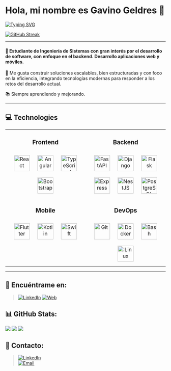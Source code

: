 # Hola, mi nombre es Gavino Geldres 👋

[![Typing SVG](https://readme-typing-svg.demolab.com?font=Fira+Code&pause=1000&color=207194&width=435&lines=Web+and+mobile+developer+%F0%9F%9A%80)](https://git.io/typing-svg)

[![GitHub Streak](https://streak-stats.demolab.com?user=ggeldresp18&theme=one-dark-pro)](https://git.io/streak-stats)

---

#### 🚀 Estudiante de Ingeniería de Sistemas con gran interés por el desarrollo de software, con enfoque en el backend. Desarrollo aplicaciones web y móviles.

🔧 Me gusta construir soluciones escalables, bien estructuradas y con foco en la eficiencia, integrando tecnologías modernas para responder a los retos del desarrollo actual.

📚 Siempre aprendiendo y mejorando.

---

## 💻 Technologies



<table align="center" width="100%">
  <tr>
    <td align="center" width="50%" valign="top">
      <h3 align="center">Frontend</h3>
      <div align="center">
        <a href="https://reactjs.org/" target="_blank"> <img style="margin: 10px" src="https://cdn.jsdelivr.net/gh/devicons/devicon/icons/react/react-original-wordmark.svg" alt="React" height="50"/></a>
        <a href="https://angular.io/" target="_blank"> <img style="margin: 10px" src="https://cdn.jsdelivr.net/gh/devicons/devicon/icons/angularjs/angularjs-original.svg" alt="Angular" height="50"/></a>
        <a href="https://www.typescriptlang.org/" target="_blank"> <img style="margin: 10px" src="https://cdn.jsdelivr.net/gh/devicons/devicon/icons/typescript/typescript-original.svg" alt="TypeScript" height="50"/></a>
        <a href="https://getbootstrap.com/" target="_blank"> <img style="margin: 10px" src="https://cdn.jsdelivr.net/gh/devicons/devicon/icons/bootstrap/bootstrap-plain-wordmark.svg" alt="Bootstrap" height="50"/></a>
      </div>
    </td>
    <td align="center" width="50%" valign="top">
      <h3 align="center">Backend</h3>
      <div align="center">
        <a href="https://fastapi.tiangolo.com/" target="_blank"> <img style="margin: 10px" src="https://cdn.jsdelivr.net/gh/devicons/devicon/icons/fastapi/fastapi-original.svg" alt="FastAPI" height="50"/></a>
        <a href="https://www.djangoproject.com/" target="_blank"> <img style="margin: 10px" src="https://cdn.jsdelivr.net/gh/devicons/devicon/icons/django/django-plain.svg" alt="Django" height="50"/></a>
        <a href="https://flask.palletsprojects.com/" target="_blank"> <img style="margin: 10px" src="https://cdn.jsdelivr.net/gh/devicons/devicon/icons/flask/flask-original-wordmark.svg" alt="Flask" height="50"/></a>
        <a href="https://expressjs.com/" target="_blank"> <img style="margin: 10px" src="https://cdn.jsdelivr.net/gh/devicons/devicon/icons/express/express-original-wordmark.svg" alt="Express" height="50"/></a>
        <a href="https://nestjs.com/" target="_blank"> <img style="margin: 10px" src="https://cdn.jsdelivr.net/gh/devicons/devicon/icons/nestjs/nestjs-plain.svg" alt="NestJS" height="50"/></a>
        <a href="https://www.postgresql.org/" target="_blank"> <img style="margin: 10px" src="https://cdn.jsdelivr.net/gh/devicons/devicon/icons/postgresql/postgresql-original-wordmark.svg" alt="PostgreSQL" height="50"/></a>
      </div>
    </td>
  </tr>
  <tr>
    <td align="center" width="50%" valign="top">
      <h3 align="center">Mobile</h3>
      <div align="center">
        <a href="https://flutter.dev/" target="_blank"> <img style="margin: 10px" src="https://cdn.jsdelivr.net/gh/devicons/devicon/icons/flutter/flutter-original.svg" alt="Flutter" height="50"/></a>
        <a href="https://kotlinlang.org/" target="_blank"> <img style="margin: 10px" src="https://cdn.jsdelivr.net/gh/devicons/devicon/icons/kotlin/kotlin-original-wordmark.svg" alt="Kotlin" height="50"/></a>
        <a href="https://developer.apple.com/swift/" target="_blank"> <img style="margin: 10px" src="https://cdn.jsdelivr.net/gh/devicons/devicon/icons/swift/swift-original-wordmark.svg" alt="Swift" height="50"/></a>
      </div>
    </td>
    <td align="center" width="50%" valign="top">
      <h3 align="center">DevOps</h3>
      <div align="center">
        <a href="https://git-scm.com/" target="_blank"> <img style="margin: 10px" src="https://cdn.jsdelivr.net/gh/devicons/devicon/icons/git/git-original-wordmark.svg" alt="Git" height="50"/></a>
        <a href="https://www.docker.com/" target="_blank"> <img style="margin: 10px" src="https://cdn.jsdelivr.net/gh/devicons/devicon/icons/docker/docker-original-wordmark.svg" alt="Docker" height="50"/></a>
        <a href="https://www.gnu.org/software/bash/" target="_blank"> <img style="margin: 10px" src="https://cdn.jsdelivr.net/gh/devicons/devicon/icons/bash/bash-original.svg" alt="Bash" height="50"/></a>
        <a href="https://www.linux.org/" target="_blank"> <img style="margin: 10px" src="https://cdn.jsdelivr.net/gh/devicons/devicon/icons/linux/linux-original.svg" alt="Linux" height="50"/></a>
      </div>
    </td>
  </tr>
</table>

---


## 🔎 Encuéntrame en:
>[![LinkedIn](https://img.shields.io/badge/LinkedIn-Gavino_Geldres_Pinto-0077B5?style=for-the-badge&logo=linkedin&logoColor=white&labelColor=101010)](https://linkedin.com/in/gavino-gabriel-geldres-pinto)
[![Web](https://img.shields.io/badge/Web-Web.com-3F801D?style=for-the-badge&logo=dev.to&logoColor=white&labelColor=101010)](https://gavino-geldres.vercel.app/)

## 📊 GitHub Stats:
<div name ="stats">
  <img src ="http://github-profile-summary-cards.vercel.app/api/cards/profile-details?username=ggeldresp18&theme=radical"/>
  <img src ="http://github-profile-summary-cards.vercel.app/api/cards/stats?username=ggeldresp18&theme=radical"/>
  <img src ="http://github-profile-summary-cards.vercel.app/api/cards/repos-per-language?username=ggeldresp18&theme=radical"/>
</div>

## 📝 Contacto:
>[![LinkedIn](https://img.shields.io/badge/Gavino_Geldres_Pinto-LinkedIn-0A66C2?style=for-the-badge&logo=linkedin&logoColor=white&labelColor=101010)](https://linkedin.com/in/gavino-gabriel-geldres-pinto)
><br>
>[![Email](https://img.shields.io/badge/gavinogeldresp@gmail.com-Email-D14836?style=for-the-badge&logo=gmail&logoColor=white&labelColor=101010)](mailto:gavinogeldresp@gmail.com)


